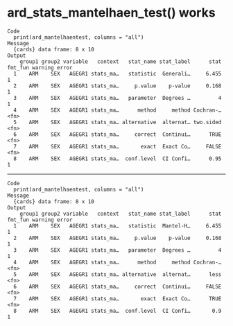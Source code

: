# ard_stats_mantelhaen_test() works

    Code
      print(ard_mantelhaentest, columns = "all")
    Message
      {cards} data frame: 8 x 10
    Output
        group1 group2 variable   context   stat_name stat_label      stat fmt_fun warning error
      1    ARM    SEX   AGEGR1 stats_ma…   statistic  Generali…     6.455       1              
      2    ARM    SEX   AGEGR1 stats_ma…     p.value    p-value     0.168       1              
      3    ARM    SEX   AGEGR1 stats_ma…   parameter  Degrees …         4       1              
      4    ARM    SEX   AGEGR1 stats_ma…      method     method Cochran-…    <fn>              
      5    ARM    SEX   AGEGR1 stats_ma… alternative  alternat… two.sided    <fn>              
      6    ARM    SEX   AGEGR1 stats_ma…     correct  Continui…      TRUE    <fn>              
      7    ARM    SEX   AGEGR1 stats_ma…       exact  Exact Co…     FALSE    <fn>              
      8    ARM    SEX   AGEGR1 stats_ma…  conf.level  CI Confi…      0.95       1              

---

    Code
      print(ard_mantelhaentest, columns = "all")
    Message
      {cards} data frame: 8 x 10
    Output
        group1 group2 variable   context   stat_name stat_label      stat fmt_fun warning error
      1    ARM    SEX   AGEGR1 stats_ma…   statistic  Mantel-H…     6.455       1              
      2    ARM    SEX   AGEGR1 stats_ma…     p.value    p-value     0.168       1              
      3    ARM    SEX   AGEGR1 stats_ma…   parameter  Degrees …         4       1              
      4    ARM    SEX   AGEGR1 stats_ma…      method     method Cochran-…    <fn>              
      5    ARM    SEX   AGEGR1 stats_ma… alternative  alternat…      less    <fn>              
      6    ARM    SEX   AGEGR1 stats_ma…     correct  Continui…     FALSE    <fn>              
      7    ARM    SEX   AGEGR1 stats_ma…       exact  Exact Co…      TRUE    <fn>              
      8    ARM    SEX   AGEGR1 stats_ma…  conf.level  CI Confi…       0.9       1              

